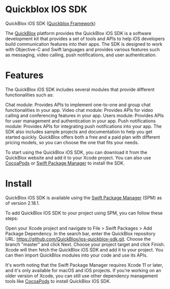 # Quickblox IOS SDK

QuickBlox iOS SDK ([Quickblox Framework](https://github.com/QuickBlox/quickblox-ios-sdk/tree/master/Framework/Quickblox.xcframework))

The [QuickBlox](https://quickblox.com) platform provides the QuickBlox iOS SDK is a software development kit that provides a set of tools and APIs to help iOS developers build communication features into their apps. The SDK is designed to work with Objective-C and Swift languages and provides various features such as messaging, video calling, push notifications, and user authentication.

# Features

The QuickBlox iOS SDK includes several modules that provide different functionalities such as:

Chat module: Provides APIs to implement one-to-one and group chat functionalities in your app.
Video chat module: Provides APIs for video calling and conferencing features in your app.
Users module: Provides APIs for user management and authentication in your app.
Push notifications module: Provides APIs for integrating push notifications into your app.
The SDK also includes sample projects and documentation to help you get started quickly. QuickBlox offers both a free and a paid plan with different pricing models, so you can choose the one that fits your needs.

To start using the QuickBlox iOS SDK, you can download it from the QuickBlox website and add it to your Xcode project. You can also use [CocoaPods](https://cocoapods.org) or [Swift Package Manager](https://www.swift.org/package-manager/) to install the SDK.

# Install

QuickBlox iOS SDK is available using the [Swift Package Manager](https://www.swift.org/package-manager/) (SPM) as of version 2.18.1.

To add QuickBlox IOS SDK to your project using SPM, you can follow these steps:

Open your Xcode project and navigate to File > Swift Packages > Add Package Dependency.
In the search bar, enter the QuickBlox repository URL: https://github.com/QuickBlox/ios-quickblox-sdk.git.
Choose the branch "master" and click Next.
Choose your project target and click Finish.
Xcode will then fetch the QuickBlox iOS SDK and add it to your project. You can then import QuickBlox modules into your code and use its APIs.

It's worth noting that the Swift Package Manager requires Xcode 11 or later, and it's only available for macOS and iOS projects. If you're working on an older version of Xcode, you can still use other dependency management tools like [CocoaPods](https://cocoapods.org) to install QuickBlox IOS SDK.
